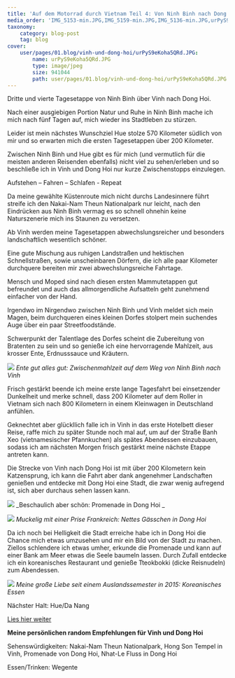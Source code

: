 ```yaml
---
title: 'Auf dem Motorrad durch Vietnam Teil 4: Von Ninh Binh nach Dong Hoi'
media_order: 'IMG_5153-min.JPG,IMG_5159-min.JPG,IMG_5136-min.JPG,urPyS9eKoha5QRd.JPG'
taxonomy:
    category: blog-post
    tag: blog
cover:
    user/pages/01.blog/vinh-und-dong-hoi/urPyS9eKoha5QRd.JPG:
        name: urPyS9eKoha5QRd.JPG
        type: image/jpeg
        size: 941044
        path: user/pages/01.blog/vinh-und-dong-hoi/urPyS9eKoha5QRd.JPG
---
```


Dritte und vierte Tagesetappe von Ninh Binh über Vinh nach Dong Hoi.

Nach einer ausgiebigen Portion Natur und Ruhe in Ninh Binh mache ich mich nach fünf Tagen auf, mich wieder ins Stadtleben zu stürzen. 

Leider ist mein nächstes Wunschziel Hue stolze 570 Kilometer südlich von mir und so erwarten mich die ersten Tagesetappen über 200 Kilometer. 

Zwischen Ninh Binh und Hue gibt es für mich (und vermutlich für die meisten anderen Reisenden ebenfalls) nicht viel zu sehen/erleben und so beschließe ich in Vinh und Dong Hoi nur kurze Zwischenstopps einzulegen. 

Aufstehen – Fahren – Schlafen - Repeat

Da meine gewählte Küstenroute mich nicht durchs Landesinnere führt streife ich den Nakai-Nam Theun Nationalpark nur leicht, nach den Eindrücken aus Ninh Binh vermag es so schnell ohnehin keine Naturszenerie mich ins Staunen zu versetzen.

Ab Vinh werden meine Tagesetappen abwechslungsreicher und besonders landschaftlich wesentlich schöner. 

Eine gute Mischung aus ruhigen Landstraßen und hektischen Schnellstraßen, sowie unscheinbaren Dörfern, die ich alle paar Kilometer durchquere bereiten mir zwei abwechslungsreiche Fahrtage. 

Mensch und Moped sind nach diesen ersten Mammutetappen gut befreundet und auch das allmorgendliche Aufsatteln geht zunehmend einfacher von der Hand. 

Irgendwo im Nirgendwo zwischen Ninh Binh und Vinh meldet sich mein Magen, beim durchqueren eines kleinen Dorfes stolpert mein suchendes Auge über ein paar Streetfoodstände. 

Schwerpunkt der Talentlage des Dorfes scheint die Zubereitung von Bratenten zu sein und so genieße ich eine hervorragende Mahlzeit, aus krosser Ente, Erdnusssauce und Kräutern. 

![](IMG_5136-min.JPG)
_Ente gut alles gut: Zwischenmahlzeit auf dem Weg von Ninh Binh nach Vinh_

Frisch gestärkt beende ich meine erste lange Tagesfahrt bei einsetzender Dunkelheit und merke schnell, dass 200 Kilometer auf dem Roller in Vietnam sich nach 800 Kilometern in einem Kleinwagen in Deutschland anfühlen. 

Geknechtet aber glückllich falle ich in Vinh in das erste Hotelbett dieser Reise, raffe mich zu später Stunde noch mal auf, um auf der Straße Banh Xeo (vietnamesischer Pfannkuchen) als spätes Abendessen einzubauen, sodass ich am nächsten Morgen frisch gestärkt meine nächste Etappe antreten kann. 

Die Strecke von Vinh nach Dong Hoi ist mit über 200 Kilometern kein Katzensprung, ich kann die Fahrt aber dank angenehmer Landschaften genießen und entdecke mit Dong Hoi eine Stadt, die zwar wenig aufregend ist, sich aber durchaus sehen lassen kann. 

![](urPyS9eKoha5QRd.JPG)
_Beschaulich aber schön: Promenade in Dong Hoi _

![](IMG_5159-min.JPG)
_Muckelig mit einer Prise Frankreich: Nettes Gässchen in Dong Hoi_

Da ich noch bei Helligkeit die Stadt erreiche habe ich in Dong Hoi die Chance mich etwas umzusehen und mir ein Bild von der Stadt zu machen. 
Ziellos schlendere ich etwas umher, erkunde die Promenade und kann auf einer Bank am Meer etwas die Seele baumeln lassen. Durch Zufall entdecke ich ein koreanisches Restaurant und genieße Tteokbokki (dicke Reisnudeln) zum Abendessen. 

![](IMG_5153-min.JPG)
_Meine große Liebe seit einem Auslandssemester in 2015: Koreanisches Essen_

Nächster Halt: Hue/Da Nang

[Lies hier weiter](http://abgefatzt.de/blog/auf-dem-motorrad-durch-vietnam-4-etappe-ueber-den-wolkenpass-nach-da-nang)


**Meine persönlichen random Empfehlungen für Vinh und Dong Hoi**

Sehenswürdigkeiten: Nakai-Nam Theun Nationalpark, Hong Son Tempel in Vinh, Promenade von Dong Hoi, Nhat-Le Fluss in Dong Hoi

Essen/Trinken: Wegente 





